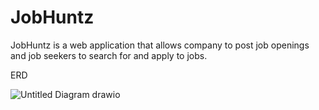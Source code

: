 # JobHuntz

JobHuntz is a web application that allows company to post job openings and job seekers to search for and apply to jobs.


ERD 

![Untitled Diagram drawio](https://github.com/Capstone-Project-Kel-3-FE17-BE20-QE13/Back_End/assets/52233444/a1fe1ec3-776b-4f64-897c-a0fce48ccf8e)
